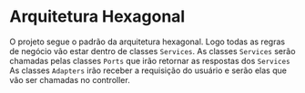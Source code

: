 # Arquitetura Hexagonal
O projeto segue o padrão da arquitetura hexagonal. Logo todas as regras de negócio vão estar dentro de classes `Services`.
As classes `Services` serão chamadas pelas classes `Ports` que irão retornar as respostas dos `Services`
As classes `Adapters` irão receber a requisição do usuário e serão elas que vão ser chamadas no controller.